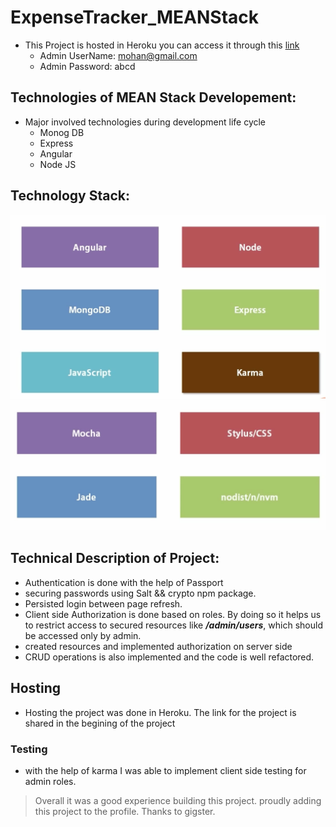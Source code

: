 # ExpenseTracker_MEANStack

- This Project is hosted in Heroku you can access it through this [link](https://enigmatic-plains-56203.herokuapp.com/)
  - Admin UserName: mohan@gmail.com 
  - Admin Password: abcd

## Technologies of MEAN Stack Developement:

* Major involved technologies during development life cycle
  * Monog DB
  * Express
  * Angular
  * Node JS
  
## Technology Stack:

![alt text](https://github.com/mohanmb91/ExpenseTracker_MEANStack/blob/master/images/TechnologyStack1.png "Technology Stack 1")
![alt text](https://github.com/mohanmb91/ExpenseTracker_MEANStack/blob/master/images/TechnologyStack2.png "Technology Stack 1")

## Technical Description of Project:

- Authentication is done with the help of Passport
- securing passwords using Salt && crypto npm package.
- Persisted login between page refresh.
- Client side Authorization is done based on roles. By doing so it helps us to restrict access to secured resources like _**/admin/users**_, which should be accessed only by admin.
- created resources and implemented authorization on server side
- CRUD operations is also implemented and the code is well refactored. 

## Hosting 
- Hosting the project was done in Heroku. The link for the project is shared in the begining of the project

### Testing 
- with the help of karma I was able to implement client side testing for admin roles.

> Overall it was a good experience building this project. proudly adding this project to the profile. Thanks to gigster.  
